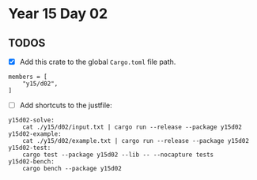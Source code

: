 # Year 15 Day 02

## TODOS

- [x] Add this crate to the global `Cargo.toml` file path.

```
members = [
    "y15/d02",
]
```

- [ ] Add shortcuts to the justfile:

```
y15d02-solve:
    cat ./y15/d02/input.txt | cargo run --release --package y15d02
y15d02-example:
    cat ./y15/d02/example.txt | cargo run --release --package y15d02
y15d02-test:
    cargo test --package y15d02 --lib -- --nocapture tests
y15d02-bench:
    cargo bench --package y15d02
```